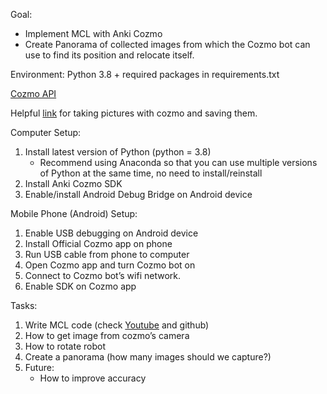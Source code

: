 Goal:
* Implement MCL with Anki Cozmo
* Create Panorama of collected images from which the Cozmo bot can use to find its position and relocate itself.

Environment: Python 3.8 + required packages in requirements.txt

[Cozmo API](https://data.bit-bots.de/cozmo_sdk_doc/cozmosdk.anki.com/docs/api.html)

Helpful [link](https://github.com/nheidloff/visual-recognition-for-cozmo-with-tensorflow/blob/master/1-take-pictures/take-pictures.py) for taking pictures with cozmo and saving them.

Computer Setup:
1.	Install latest version of Python (python = 3.8)
    * Recommend using Anaconda so that you can use multiple versions of Python at the same time, no need to install/reinstall
1.	Install Anki Cozmo SDK
1.	Enable/install Android Debug Bridge on Android device

Mobile Phone (Android) Setup:
1.	Enable USB debugging on Android device
1.	Install Official Cozmo app on phone
1.	Run USB cable from phone to computer
1.	Open Cozmo app and turn Cozmo bot on 
1.	Connect to Cozmo bot’s wifi network.
1.	Enable SDK on Cozmo app

Tasks:
1.	Write MCL code (check [Youtube](https://www.youtube.com/watch?v=JhkxtSn9eo8) and github)
1.	How to get image from cozmo’s camera
1.	How to rotate robot
1.	Create a panorama (how many images should we capture?)
1.	Future: 
    * How to improve accuracy

